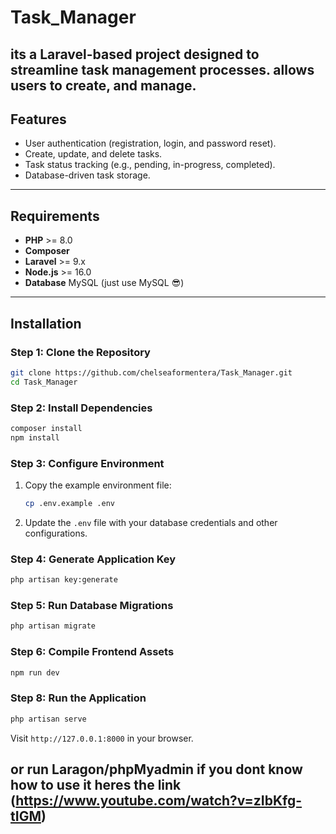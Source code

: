 # Task_Manager
 its a Laravel-based project designed to streamline task management processes.  allows users to create, and manage.
---

## Features
- User authentication (registration, login, and password reset).
- Create, update, and delete tasks.
- Task status tracking (e.g., pending, in-progress, completed).
- Database-driven task storage.

---

## Requirements
- **PHP** >= 8.0
- **Composer**
- **Laravel** >= 9.x
- **Node.js** >= 16.0
- **Database** MySQL (just use MySQL 😎)

---

## Installation

### Step 1: Clone the Repository
```bash
git clone https://github.com/chelseaformentera/Task_Manager.git
cd Task_Manager
```

### Step 2: Install Dependencies
```bash
composer install
npm install
```

### Step 3: Configure Environment
1. Copy the example environment file:
   ```bash
   cp .env.example .env
   ```
2. Update the `.env` file with your database credentials and other configurations.

### Step 4: Generate Application Key
```bash
php artisan key:generate
```

### Step 5: Run Database Migrations
```bash
php artisan migrate
```

### Step 6: Compile Frontend Assets
```bash
npm run dev
```

### Step 8: Run the Application
```bash
php artisan serve
```
Visit `http://127.0.0.1:8000` in your browser.

 or run Laragon/phpMyadmin if you dont know how to use it heres the link (https://www.youtube.com/watch?v=zIbKfg-tIGM)
---
